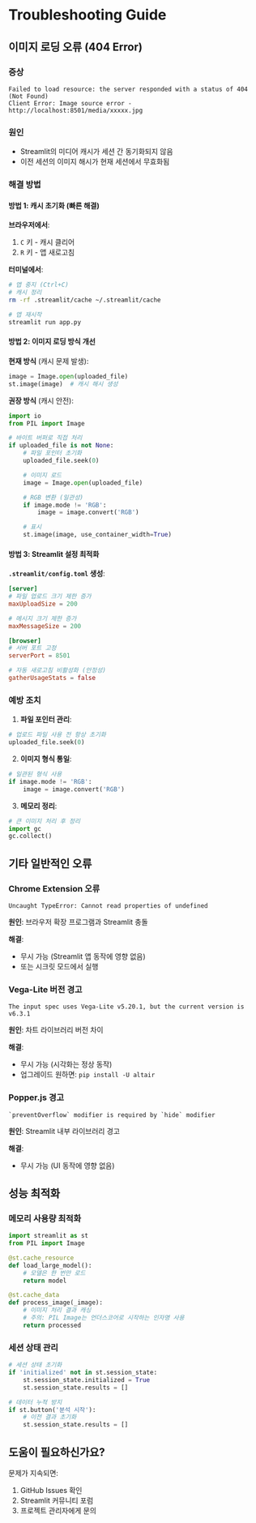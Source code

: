 # Troubleshooting Guide

## 이미지 로딩 오류 (404 Error)

### 증상
```
Failed to load resource: the server responded with a status of 404 (Not Found)
Client Error: Image source error - http://localhost:8501/media/xxxxx.jpg
```

### 원인
- Streamlit의 미디어 캐시가 세션 간 동기화되지 않음
- 이전 세션의 이미지 해시가 현재 세션에서 무효화됨

### 해결 방법

#### 방법 1: 캐시 초기화 (빠른 해결)

**브라우저에서**:
1. `C` 키 - 캐시 클리어
2. `R` 키 - 앱 새로고침

**터미널에서**:
```bash
# 앱 중지 (Ctrl+C)
# 캐시 정리
rm -rf .streamlit/cache ~/.streamlit/cache

# 앱 재시작
streamlit run app.py
```

#### 방법 2: 이미지 로딩 방식 개선

**현재 방식** (캐시 문제 발생):
```python
image = Image.open(uploaded_file)
st.image(image)  # 캐시 해시 생성
```

**권장 방식** (캐시 안전):
```python
import io
from PIL import Image

# 바이트 버퍼로 직접 처리
if uploaded_file is not None:
    # 파일 포인터 초기화
    uploaded_file.seek(0)

    # 이미지 로드
    image = Image.open(uploaded_file)

    # RGB 변환 (일관성)
    if image.mode != 'RGB':
        image = image.convert('RGB')

    # 표시
    st.image(image, use_container_width=True)
```

#### 방법 3: Streamlit 설정 최적화

**`.streamlit/config.toml` 생성**:
```toml
[server]
# 파일 업로드 크기 제한 증가
maxUploadSize = 200

# 메시지 크기 제한 증가
maxMessageSize = 200

[browser]
# 서버 포트 고정
serverPort = 8501

# 자동 새로고침 비활성화 (안정성)
gatherUsageStats = false
```

### 예방 조치

1. **파일 포인터 관리**:
```python
# 업로드 파일 사용 전 항상 초기화
uploaded_file.seek(0)
```

2. **이미지 형식 통일**:
```python
# 일관된 형식 사용
if image.mode != 'RGB':
    image = image.convert('RGB')
```

3. **메모리 정리**:
```python
# 큰 이미지 처리 후 정리
import gc
gc.collect()
```

## 기타 일반적인 오류

### Chrome Extension 오류
```
Uncaught TypeError: Cannot read properties of undefined
```

**원인**: 브라우저 확장 프로그램과 Streamlit 충돌

**해결**:
- 무시 가능 (Streamlit 앱 동작에 영향 없음)
- 또는 시크릿 모드에서 실행

### Vega-Lite 버전 경고
```
The input spec uses Vega-Lite v5.20.1, but the current version is v6.3.1
```

**원인**: 차트 라이브러리 버전 차이

**해결**:
- 무시 가능 (시각화는 정상 동작)
- 업그레이드 원하면: `pip install -U altair`

### Popper.js 경고
```
`preventOverflow` modifier is required by `hide` modifier
```

**원인**: Streamlit 내부 라이브러리 경고

**해결**:
- 무시 가능 (UI 동작에 영향 없음)

## 성능 최적화

### 메모리 사용량 최적화

```python
import streamlit as st
from PIL import Image

@st.cache_resource
def load_large_model():
    # 모델은 한 번만 로드
    return model

@st.cache_data
def process_image(_image):
    # 이미지 처리 결과 캐싱
    # 주의: PIL Image는 언더스코어로 시작하는 인자명 사용
    return processed
```

### 세션 상태 관리

```python
# 세션 상태 초기화
if 'initialized' not in st.session_state:
    st.session_state.initialized = True
    st.session_state.results = []

# 데이터 누적 방지
if st.button('분석 시작'):
    # 이전 결과 초기화
    st.session_state.results = []
```

## 도움이 필요하신가요?

문제가 지속되면:
1. GitHub Issues 확인
2. Streamlit 커뮤니티 포럼
3. 프로젝트 관리자에게 문의
